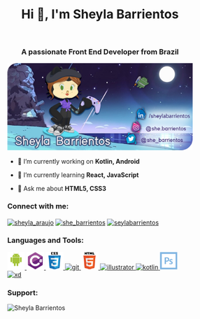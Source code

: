<h1 align="center">Hi 👋, I'm Sheyla Barrientos</h1><br>
<h3 align="center">A passionate Front End Developer from Brazil</h3>

<figure>
  <img src="https://github.com/sheylabarrientos/sheylabarrientos/blob/main/design-github.png?raw=true" alt="apresentação-sheyla" width="1500">

- 🔭 I’m currently working on **Kotlin, Android**

- 🌱 I’m currently learning **React, JavaScript**

- 💬 Ask me about **HTML5, CSS3**

<h3 align="left">Connect with me:</h3>
<p align="left">
<a href="https://codepen.io/sheyla_araujo" target="blank"><img align="center" src="https://cdn.jsdelivr.net/npm/simple-icons@3.0.1/icons/codepen.svg" alt="sheyla_araujo" height="30" width="40" /></a>
<a href="https://twitter.com/she_barrientos" target="blank"><img align="center" src="https://cdn.jsdelivr.net/npm/simple-icons@3.0.1/icons/twitter.svg" alt="she_barrientos" height="30" width="40" /></a>
<a href="https://linkedin.com/in/sheylabarrientos" target="blank"><img align="center" src="https://cdn.jsdelivr.net/npm/simple-icons@3.0.1/icons/linkedin.svg" alt="seylabarrientos" height="30" width="40" /></a>
</p>

<h3 align="left">Languages and Tools:</h3>
<p align="left"> <a href="https://developer.android.com" target="_blank"> <img src="https://raw.githubusercontent.com/devicons/devicon/master/icons/android/android-original-wordmark.svg" alt="android" width="40" height="40"/> </a> <a href="https://www.w3schools.com/cs/" target="_blank"> <img src="https://raw.githubusercontent.com/devicons/devicon/master/icons/csharp/csharp-original.svg" alt="csharp" width="40" height="40"/> </a> <a href="https://www.w3schools.com/css/" target="_blank"> <img src="https://raw.githubusercontent.com/devicons/devicon/master/icons/css3/css3-original-wordmark.svg" alt="css3" width="40" height="40"/> </a> <a href="https://git-scm.com/" target="_blank"> <img src="https://www.vectorlogo.zone/logos/git-scm/git-scm-icon.svg" alt="git" width="40" height="40"/> </a> <a href="https://www.w3.org/html/" target="_blank"> <img src="https://raw.githubusercontent.com/devicons/devicon/master/icons/html5/html5-original-wordmark.svg" alt="html5" width="40" height="40"/> </a> <a href="https://www.adobe.com/in/products/illustrator.html" target="_blank"> <img src="https://www.vectorlogo.zone/logos/adobe_illustrator/adobe_illustrator-icon.svg" alt="illustrator" width="40" height="40"/> </a> <a href="https://kotlinlang.org" target="_blank"> <img src="https://www.vectorlogo.zone/logos/kotlinlang/kotlinlang-icon.svg" alt="kotlin" width="40" height="40"/> </a> <a href="https://www.photoshop.com/en" target="_blank"> <img src="https://raw.githubusercontent.com/devicons/devicon/master/icons/photoshop/photoshop-line.svg" alt="photoshop" width="40" height="40"/> </a> <a href="https://www.adobe.com/products/xd.html" target="_blank"> <img src="https://cdn.worldvectorlogo.com/logos/adobe-xd.svg" alt="xd" width="40" height="40"/> </a> </p>

<h3 align="left">Support:</h3>
<p><a href="https://www.buymeacoffee.com/sheylaaraujo" target="_blank"> <img align="left" src="https://cdn.buymeacoffee.com/buttons/v2/default-yellow.png" height="50" width="210" alt="Sheyla Barrientos" /></a></p><br><br>
